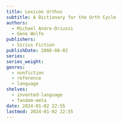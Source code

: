 ```yaml
---
title: Lexicon Urthus
subtitle: A Dictionary for the Urth Cycle
authors:
  - Michael Andre-Driussi
  - Gene Wolfe
publishers:
  - Sirius Fiction
publishDate: 2008-08-02
series: 
series_weight: 
genres:
  - nonfiction
  - reference
  - language
shelves:
  - invented-language
  - fandom-meta
date: 2024-01-02 22:55
lastmod: 2024-01-02 22:55
---
```

